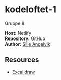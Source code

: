 # kodeloftet-1

Gruppe 8

**Host:** Netlify  
**Repository:** [GitHub](https://github.com/siljeangelvik/kodeloftet-1)  
**Author:** [Silje Angelvik](https://github.com/siljeangelvik)  


## Resources

- [Excalidraw](https://excalidraw.com/)